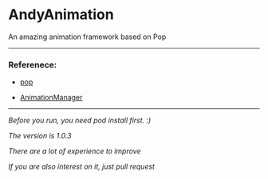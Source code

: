 # AndyAnimation
An amazing animation framework based on Pop

---

### __Referenece:__

* [pop](https://github.com/facebook/pop)

* [AnimationManager](https://github.com/brainoffline/AnimationManager)

---
_Before you run, you need pod install first. :)_

_The version is 1.0.3_

_There are a lot of experience to improve_

_If you are also interest on it, just pull request_
